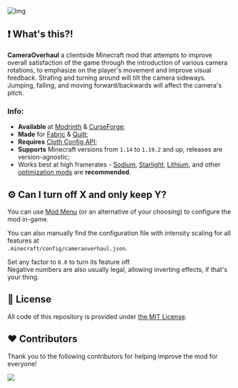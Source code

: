 ![Img](https://i.imgur.com/H3UrLFP.png)

## ❗ What's this?!
**CameraOverhaul** a clientside Minecraft mod that attempts to improve overall satisfaction of the game through the introduction of various camera rotations, to emphasize on the player's movement and improve visual feedback. Strafing and turning around will tilt the camera sideways. Jumping, falling, and moving forward/backwards will affect the camera's pitch.

### Info:
- **Available** at [Modrinth](https://modrinth.com/mod/cameraoverhaul) & [CurseForge](https://www.curseforge.com/minecraft/mc-mods/cameraoverhaul);
- **Made** for [Fabric](https://fabricmc.net) & [Quilt](https://quiltmc.org);
- **Requires** [Cloth Config API](https://modrinth.com/mod/cloth-config);
- **Supports** Minecraft versions from `1.14` to `1.19.2` and up, releases are version-agnostic;
- Works best at high framerates - [Sodium](https://modrinth.com/mod/sodium), [Starlight](https://modrinth.com/mod/starlight), [Lithium](https://modrinth.com/mod/lithium), and other [optimization mods](https://modrinth.com/mods?f=categories%3A%27optimization%27) are **recommended**.

## ⚙️ Can I turn off X and only keep Y?
You can use [Mod Menu](https://modrinth.com/mod/modmenu) (or an alternative of your choosing) to configure the mod in-game.

You can also manually find the configuration file with intensity scaling for all features at<br/>
`.minecraft/config/cameraoverhaul.json`.

Set any factor to `0.0` to turn its feature off.<br/>
Negative numbers are also usually legal, allowing inverting effects, if that's your thing.

## 📖 License
All code of this repository is provided under [the MIT License](https://github.com/Mirsario/Minecraft-CameraOverhaul/blob/fabric-universal/LICENSE.md).

## ❤️ Contributors
Thank you to the following contributors for helping improve the mod for everyone!

<a href="https://github.com/Mirsario/TerrariaOverhaul/graphs/contributors">
  <img src="https://contrib.rocks/image?repo=Mirsario/Minecraft-CameraOverhaul&max=900&columns=20" />
</a>
